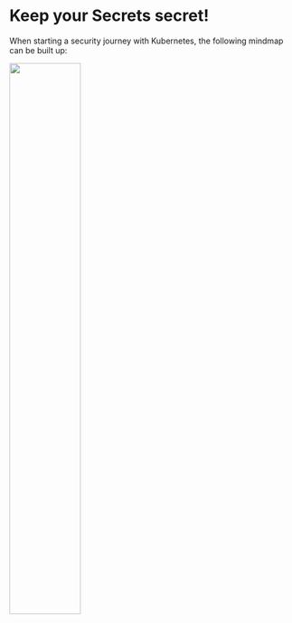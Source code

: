 
# Keep your Secrets secret!

When starting a security journey with Kubernetes, the following mindmap can be built up:

<img src="https://beezy.dev/images/mermaid-diagram-2022-12-28-131205.svg" width="50%" height="50%" >

<!--
This is the mermaid.js manifest for the mindmap diagram
 ```mermaid
mindmap
  kubernetes security
    Governance
      Everything as Code
      Regulations
      Business Continuity Plan 
      Security Posture Management
    Identity Access Entiltement Management
    Infrastructure 
      Operating System 
      Hardening 
      Patching Life Cycle
      Network
      Storage 
    Orchestrator 
      API
      etcd
      Scheduler 
      Network
      Registry
      Secrets
    Container
      Base Image
      Patching Life Cycle
      Code
      Mutation
      Secrets 
``` -->
